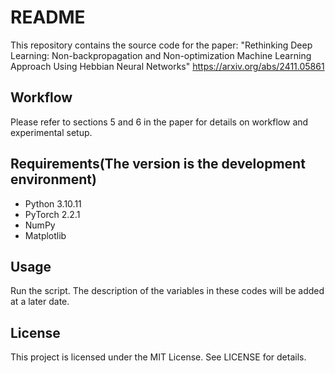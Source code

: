 # README
This repository contains the source code for the paper:
"Rethinking Deep Learning: Non-backpropagation and Non-optimization Machine Learning Approach Using Hebbian Neural Networks"
https://arxiv.org/abs/2411.05861

## Workflow
Please refer to sections 5 and 6 in the paper for details on workflow and experimental setup. 

## Requirements(The version is the development environment)
- Python 3.10.11
- PyTorch 2.2.1
- NumPy
- Matplotlib

## Usage
Run the script. 
The description of the variables in these codes will be added at a later date.

## License
This project is licensed under the MIT License. See LICENSE for details.
